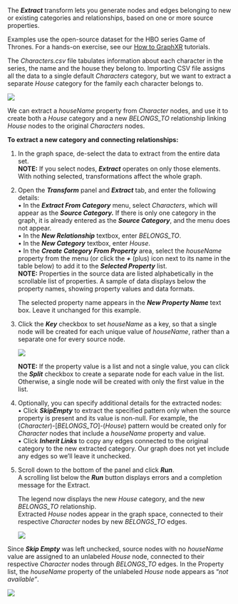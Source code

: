 The _**Extract**_ transform lets you generate nodes and edges belonging to new or existing categories and relationships, based on one or more source properties.

Examples use the open-source dataset for the HBO series Game of Thrones. For a hands-on exercise, see our [How to GraphXR](https://helpcenter.kineviz.com/learning-center/HC/how-to-graphxr) tutorials.

The _Characters.csv_ file tabulates information about each character in the series, the name and the house they belong to. Importing CSV file assigns all the data to a single default _Characters_ category, but we want to extract a separate _House_ category for the family each character belongs to.

![](https://kineviz.atlassian.net/wiki/download/attachments/1719537416/06_02_01_ExtractCSV720.png?api=v2)

We can extract a _houseName_ property from _Character_ nodes, and use it to create both a _House_ category and a new _BELONGS\_TO_ relationship linking _House_ nodes to the original _Characters_ nodes.

**To extract a new category and connecting relationships:**

1.  In the graph space, de-select the data to extract from the entire data set.  
    **NOTE:** If you select nodes, _**Extract**_ operates on only those elements. With nothing selected, transformations affect the whole graph.
    
2.  Open the _**Transform**_ panel and _**Extract**_ tab, and enter the following details:  
    • In the _**Extract From Category**_ menu, select _Characters_, which will appear as the _**Source Category.**_ If there is only one category in the graph, it is already entered as the _**Source Category**_, and the menu does not appear.  
    • In the _**New Relationship**_ textbox, enter _BELONGS\_TO_.  
    • In the _**New Category**_ textbox, enter _House_.  
    • In the _**Create Category From Property**_ area, select the _houseName_ property from the menu (or click the _**+**_ (plus) icon next to its name in the table below) to add it to the _**Selected Property**_ list.  
    **NOTE:** Properties in the source data are listed alphabetically in the scrollable list of properties. A sample of data displays below the property names, showing property values and data formats.
    
    The selected property name appears in the _**New Property Name**_ text box. Leave it unchanged for this example.
    
3.  Click the _**Key**_ checkbox to set _houseName_ as a key, so that a single node will be created for each unique value of _houseName_, rather than a separate one for every source node.
    
    ![](https://kineviz.atlassian.net/wiki/download/attachments/1719537416/06_02_02_Extract1320.png?api=v2)
    
    **NOTE:** If the property value is a list and not a single value, you can click the _**Split**_ checkbox to create a separate node for each value in the list. Otherwise, a single node will be created with only the first value in the list.
    
4.  Optionally, you can specify additional details for the extracted nodes:  
    • Click _**SkipEmpty**_ to extract the specified pattern only when the source property is present and its value is non-null. For example, the (_Character_)-\[_BELONGS\_TO_\]-(_House_) pattern would be created only for _Character_ nodes that include a _houseName_ property and value.  
    • Click _**Inherit Links**_ to copy any edges connected to the original category to the new extracted category. Our graph does not yet include any edges so we’ll leave it unchecked.
    
5.  Scroll down to the bottom of the panel and click _**Run**_.  
    A scrolling list below the _**Run**_ button displays errors and a completion message for the Extract.
    
    The legend now displays the new _House_ category, and the new _BELONGS\_TO_ relationship.  
    Extracted _House_ nodes appear in the graph space, connected to their respective _Character_ nodes by new _BELONGS\_TO_ edges.
    
    ![](https://kineviz.atlassian.net/wiki/download/attachments/1719537416/06_02_03_ExtractComplete1320.png?api=v2)
    

Since _**Skip Empty**_ was left unchecked, source nodes with no _houseName_ value are assigned to an unlabeled _House_ node, connected to their respective _Character_ nodes through _BELONGS\_TO_ edges. In the Property list, the _houseName_ property of the unlabeled _House_ node appears as “_not available”_.

![](https://kineviz.atlassian.net/wiki/download/attachments/1719537416/06_02_04_ExtractNull720.png?api=v2)